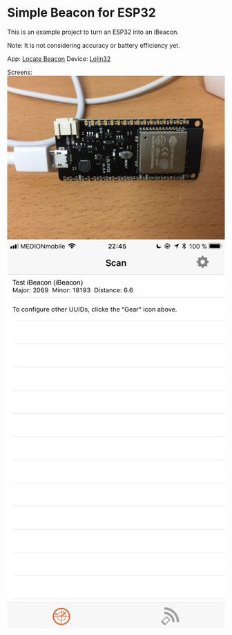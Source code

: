 # Simple Beacon for ESP32

This is an example project to turn an ESP32 into an iBeacon.

Note: It is not considering accuracy or battery efficiency yet.

App: [Locate Beacon](https://itunes.apple.com/us/app/locate-beacon/id738709014?mt=8)
Device: [Lolin32](https://de.aliexpress.com/item/4-MB-Flash-WEMOS-Lolin32-V1-0-0-WIFI-Bluetooth-Card-Based-ESP-32-ESP-WROOM/32824003460.html)

Screens:
![Lolin32](resources/lolin32.jpg "Lolin32")
![Scan Result](resources/screen.png "Scan Result")